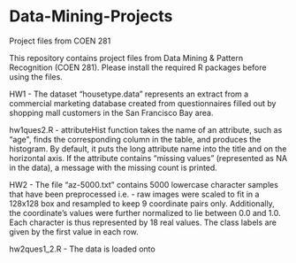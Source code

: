 Data-Mining-Projects
====================

Project files from COEN 281

This repository contains project files from Data Mining & Pattern Recognition (COEN 281). Please install the required R packages before using the files.

HW1 - The dataset “housetype.data” represents an extract from a commercial marketing database created from questionnaires filled out by shopping mall customers in the San Francisco Bay area.

hw1ques2.R - attributeHist function takes the name of an attribute, such as “age", finds the corresponding column in the table, and produces the histogram. By default, it puts the long attribute name into the title and on the horizontal axis. If the attribute contains “missing values” (represented as NA in the data), a message with the missing count is printed.

HW2 - The file “az-5000.txt” contains 5000 lowercase character samples that have been preprocessed i.e. - raw images were scaled to fit in a 128x128 box and resampled to keep 9 coordinate pairs only. Additionally, the coordinate’s values were further normalized to lie between 0.0 and 1.0. Each character is thus represented by 18 real values. The class labels are given by the first value in each row.

hw2ques1_2.R - The data is loaded onto 
